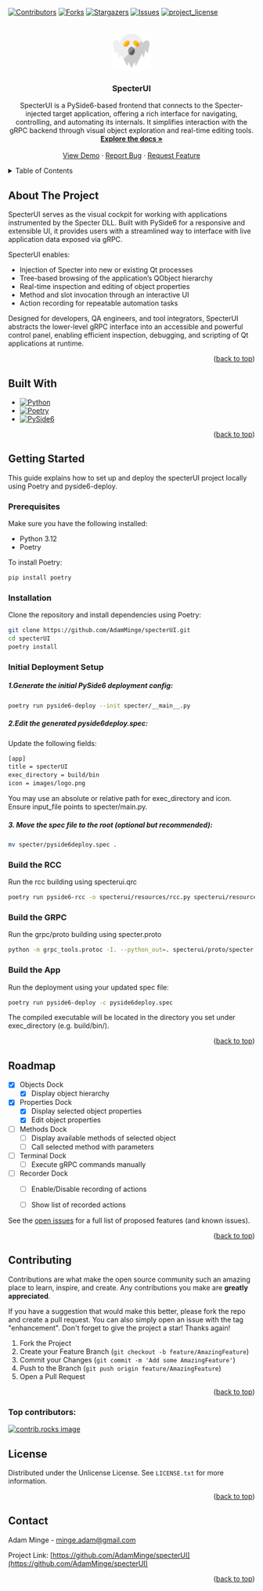 <a id="readme-top"></a>

[![Contributors][contributors-shield]][contributors-url]
[![Forks][forks-shield]][forks-url]
[![Stargazers][stars-shield]][stars-url]
[![Issues][issues-shield]][issues-url]
[![project_license][license-shield]][license-url]

<!-- PROJECT LOGO -->
<br />
<div align="center">
  <a href="https://github.com/AdamMinge/specterUI">
    <img src="images/logo.png" alt="Logo" width="80" height="80">
  </a>

<h3 align="center">SpecterUI</h3>

  <p align="center">
    SpecterUI is a PySide6-based frontend that connects to the Specter-injected target application, offering a rich interface for navigating, controlling, and automating its internals. It simplifies interaction with the gRPC backend through visual object exploration and real-time editing tools.
    <br />
    <a href="https://github.com/AdamMinge/specterUI"><strong>Explore the docs »</strong></a>
    <br />
    <br />
    <a href="https://github.com/AdamMinge/specterUI">View Demo</a>
    &middot;
    <a href="https://github.com/AdamMinge/specterUI/issues/new?labels=bug&template=bug-report---.md">Report Bug</a>
    &middot;
    <a href="https://github.com/AdamMinge/specterUI/issues/new?labels=enhancement&template=feature-request---.md">Request Feature</a>
  </p>
</div>

<!-- TABLE OF CONTENTS -->
<details>
  <summary>Table of Contents</summary>
  <ol>
    <li>
      <a href="#about-the-project">About The Project</a>
      <ul>
        <li><a href="#built-with">Built With</a></li>
      </ul>
    </li>
    <li>
      <a href="#getting-started">Getting Started</a>
      <ul>
        <li><a href="#prerequisites">Prerequisites</a></li>
        <li><a href="#installation">Installation</a></li>
        <li><a href="#initial-deployment-setup">Initial Deployment Setup</a></li>
        <li><a href="#build-the-rcc">Build the RCC</a></li>
        <li><a href="#build-the-app">Build the App</a></li>
      </ul>
    </li>
    <li><a href="#roadmap">Roadmap</a></li>
    <li><a href="#contributing">Contributing</a></li>
    <li><a href="#license">License</a></li>
    <li><a href="#contact">Contact</a></li>
  </ol>
</details>

<!-- ABOUT THE PROJECT -->
## About The Project

SpecterUI serves as the visual cockpit for working with applications instrumented by the Specter DLL. Built with PySide6 for a responsive and extensible UI, it provides users with a streamlined way to interface with live application data exposed via gRPC.

SpecterUI enables:

- Injection of Specter into new or existing Qt processes
- Tree-based browsing of the application’s QObject hierarchy
- Real-time inspection and editing of object properties
- Method and slot invocation through an interactive UI
- Action recording for repeatable automation tasks

Designed for developers, QA engineers, and tool integrators, SpecterUI abstracts the lower-level gRPC interface into an accessible and powerful control panel, enabling efficient inspection, debugging, and scripting of Qt applications at runtime.

<p align="right">(<a href="#readme-top">back to top</a>)</p>

<!-- BUILT WITH -->
## Built With

* [![Python][Python]][Python-url]
* [![Poetry][Poetry]][Poetry-url]
* [![PySide6][PySide6]][PySide6-url]

<p align="right">(<a href="#readme-top">back to top</a>)</p>

<!-- GETTING STARTED -->
## Getting Started

This guide explains how to set up and deploy the specterUI project locally using Poetry and pyside6-deploy.

### Prerequisites

Make sure you have the following installed:
- Python 3.12
- Poetry

To install Poetry:
```sh
pip install poetry
```

### Installation
Clone the repository and install dependencies using Poetry:
```sh
git clone https://github.com/AdamMinge/specterUI.git
cd specterUI
poetry install
```

### Initial Deployment Setup

##### 1.Generate the initial PySide6 deployment config:
```sh
poetry run pyside6-deploy --init specter/__main__.py
```

##### 2.Edit the generated pyside6deploy.spec:
Update the following fields:
```sh
[app]
title = specterUI
exec_directory = build/bin
icon = images/logo.png
```
You may use an absolute or relative path for exec_directory and icon. Ensure input_file points to specter/main.py.

##### 3. Move the spec file to the root (optional but recommended):
```sh
mv specter/pyside6deploy.spec .
```

### Build the RCC
Run the rcc building using specterui.qrc
```sh
poetry run pyside6-rcc -o specterui/resources/rcc.py specterui/resources/specterui.qrc
```

### Build the GRPC
Run the grpc/proto building using specter.proto
```sh
python -m grpc_tools.protoc -I. --python_out=. specterui/proto/specter.proto --grpc_python_out=.
```

### Build the App
Run the deployment using your updated spec file:
```sh
poetry run pyside6-deploy -c pyside6deploy.spec
```
The compiled executable will be located in the directory you set under exec_directory (e.g. build/bin/).

<p align="right">(<a href="#readme-top">back to top</a>)</p>

<!-- ROADMAP -->
## Roadmap

- [x] Objects Dock
  - [x] Display object hierarchy
- [x] Properties Dock
  - [x] Display selected object properties
  - [x] Edit object properties
- [ ] Methods Dock
  - [ ] Display available methods of selected object
  - [ ] Call selected method with parameters
- [ ] Terminal Dock
  - [ ] Execute gRPC commands manually
- [ ] Recorder Dock
  - [ ] Enable/Disable recording of actions
  - [ ] Show list of recorded actions


See the [open issues](https://github.com/AdamMinge/specterUI/issues) for a full list of proposed features (and known issues).

<p align="right">(<a href="#readme-top">back to top</a>)</p>

<!-- CONTRIBUTING -->
## Contributing

Contributions are what make the open source community such an amazing place to learn, inspire, and create. Any contributions you make are **greatly appreciated**.

If you have a suggestion that would make this better, please fork the repo and create a pull request. You can also simply open an issue with the tag "enhancement".
Don't forget to give the project a star! Thanks again!

1. Fork the Project
2. Create your Feature Branch (`git checkout -b feature/AmazingFeature`)
3. Commit your Changes (`git commit -m 'Add some AmazingFeature'`)
4. Push to the Branch (`git push origin feature/AmazingFeature`)
5. Open a Pull Request

<p align="right">(<a href="#readme-top">back to top</a>)</p>

### Top contributors:

<a href="https://github.com/AdamMinge/specterUI/graphs/contributors">
  <img src="https://contrib.rocks/image?repo=AdamMinge/specterUI" alt="contrib.rocks image" />
</a>

<!-- LICENSE -->
## License

Distributed under the Unlicense License. See `LICENSE.txt` for more information.

<p align="right">(<a href="#readme-top">back to top</a>)</p>


<!-- CONTACT -->
## Contact

Adam Minge - minge.adam@gmail.com

Project Link: [https://github.com/AdamMinge/specterUI](https://github.com/AdamMinge/specterUI)

<p align="right">(<a href="#readme-top">back to top</a>)</p>

<!-- MARKDOWN LINKS & IMAGES -->
<!-- https://www.markdownguide.org/basic-syntax/#reference-style-links -->
[contributors-shield]: https://img.shields.io/github/contributors/AdamMinge/specterUI.svg?style=for-the-badge
[contributors-url]: https://github.com/AdamMinge/specterUI/graphs/contributors
[forks-shield]: https://img.shields.io/github/forks/AdamMinge/specterUI.svg?style=for-the-badge
[forks-url]: https://github.com/AdamMinge/specterUI/network/members
[stars-shield]: https://img.shields.io/github/stars/AdamMinge/specterUI.svg?style=for-the-badge
[stars-url]: https://github.com/AdamMinge/specterUI/stargazers
[issues-shield]: https://img.shields.io/github/issues/AdamMinge/specterUI.svg?style=for-the-badge
[issues-url]: https://github.com/AdamMinge/specterUI/issues
[license-shield]: https://img.shields.io/github/license/AdamMinge/specterUI.svg?style=for-the-badge
[license-url]: https://github.com/AdamMinge/specterUI/blob/master/LICENSE.txt
[Python]: https://img.shields.io/badge/Python-3.12-blue?logo=python&logoColor=white
[Python-url]: https://www.python.org/
[Poetry]: https://img.shields.io/badge/Poetry-1.8+-blueviolet?logo=python&logoColor=white
[Poetry-url]: https://python-poetry.org/
[PySide6]: https://img.shields.io/badge/PySide6-6.9+-green?logo=qt&logoColor=white
[PySide6-url]: https://doc.qt.io/qtforpython-6/index.html